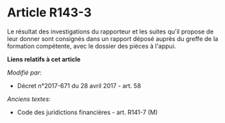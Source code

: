 # Article R143-3

Le résultat des investigations du rapporteur et les suites qu'il propose de leur donner sont consignés dans un rapport déposé
auprès du greffe de la formation compétente, avec le dossier des pièces à l'appui.

**Liens relatifs à cet article**

_Modifié par_:

  - Décret n°2017-671 du 28 avril 2017 - art. 58

_Anciens textes_:

  - Code des juridictions financières - art. R141-7 (M)

